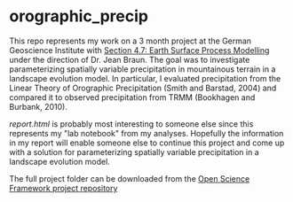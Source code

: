 # orographic_precip

This repo represents my work on a 3 month project at the German Geoscience Institute with [Section 4.7: Earth Surface Process Modelling](https://www.gfz-potsdam.de/en/section/earth-surface-process-modelling/projects/) under the direction of Dr. Jean Braun. The goal was to investigate parameterizing spatially variable precipitation in mountainous terrain in a landscape evolution model. In particular, I evaluated precipitation from the Linear Theory of Orographic Precipitation (Smith and Barstad, 2004) and compared it to observed precipitation from TRMM (Bookhagen and Burbank, 2010).

*report.html* is probably most interesting to someone else since this represents my "lab notebook" from my analyses. Hopefully the information in my report will enable someone else to continue this project and come up with a solution for parameterizing spatially variable precipitation in a landscape evolution model.

The full project folder can be downloaded from the [Open Science Framework project repository](https://doi.org/10.17605/OSF.IO/64B7M)
